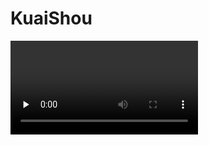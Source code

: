 # KuaiShou


<video id="video" controls="" preload="none">
      <source id="mp4" src="https://github.com/Apuyuseng/KuaiShou/blob/master/videos1.mp4" type="video/mp4">
</video>
